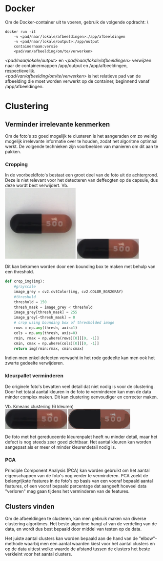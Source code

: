 # Docker

Om de Docker-container uit te voeren, gebruik de volgende opdracht: \
```
docker run -it
    -v <pad/naar/lokale/afbeeldingen>:/app/afbeeldingen
    -v <pad/naar/lokale/output>:/app/output
    containernaam:versie
    <pad/van/afbeelding/om/te/verwerken>
```

*<pad/naar/lokale/output>* en *<pad/naar/lokale/afbeeldingen>* verwijzen naar de containermappen /app/output en /app/afbeeldingen, respectievelijk. \
*<pad/van/afbeelding/om/te/verwerken>* is het relatieve pad van de afbeelding die moet worden verwerkt op de container, beginnend vanaf /app/afbeeldingen.

# Clustering

## Verminder irrelevante kenmerken
Om de foto's zo goed mogelijk te clusteren is het aangeraden om zo weinig mogelijk irrelevante informatie over te houden, zodat het algoritme optimaal werkt. De volgende technieken zijn voorbeelden van manieren om dit aan te pakken.

### Cropping
In de voorbeeldfoto's bestaat een groot deel van de foto uit de achtergrond. Deze is niet relevant voor het detecteren van deffecgten op de capsule, dus deze wordt best verwijdert.
Vb. \
![Originele afbeelding](images/Screenshot_2023-10-28_at_14.32.45.png)
![gecropte afbeelding](images/crop_1.png)

Dit kan bekomen worden door een bounding box te maken met behulp van een threshold.
```py
def crop_img(img):
    #grayscale
    image_grey = cv2.cvtColor(img, cv2.COLOR_BGR2GRAY)
    #threshold
    threshold = 150
    thresh_mask = image_grey < threshold
    image_grey[thresh_mask] = 255
    image_grey[~thresh_mask] = 0
    # crop using bounding box of thresholded image
    rows = np.any(thresh, axis=1)
    cols = np.any(thresh, axis=0)
    rmin, rmax = np.where(rows)[0][[0, -1]]
    cmin, cmax = np.where(cols)[0][[0, -1]]
    return img[rmin:rmax, cmin:cmax]

```

Indien men enkel defecten verwacht in het rode gedeelte kan men ook het zwarte gedeelte verwijderen.

### kleurpallet verminderen
De originele foto's bevatten veel detail dat niet nodig is voor de clustering.
Door het totaal aantal kleuren in de foto te verminderen kan men de data minder complex maken. Dit kan clustering eenvoudiger en correcter maken.

Vb. Kmeans clustering (6 kleuren) \
![originele gecropte afbeelding](images/crop_1.png)
![reduced gecropte afbeelding](images/reduced_1.png)

De foto met het gereduceerde kleurenpalet heeft nu minder detail, maar het defect is nog steeds zeer goed zichtbaar. Het aantal kleuren kan worden aangepast als er meer of minder kleurendetail nodig is.

### PCA

Principle Component Analysis (PCA) kan worden gebruikt om het aantal eigenschappen van de foto's nog verder te verminderen. PCA zoekt de belangrijkste features in de foto's op basis van een vooraf bepaald aantal features, of een vooraf bepaald percentage dat aangeeft hoeveel data "verloren" mag gaan tijdens het verminderen van de features.

## Clusters vinden

Om de afbeeldingen te clusteren, kan men gebruik maken van diverse clustering algoritmes. Het beste algoritme hangt af van de verdeling van de data, en wordt dus best bepaald door middel van testen op de data.

Het juiste aantal clusters kan worden bepaald aan de hand van de "elbow"-methode waarbij men een aantal waarden kiest voor het aantal clusters en op de data uittest welke waarde de afstand tussen de clusters het beste verkleint voor het aantal clusters.